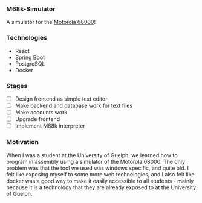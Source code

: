 ### M68k-Simulator

A simulator for the [Motorola 68000](https://en.wikipedia.org/wiki/Motorola_68000)!

### Technologies

- React
- Spring Boot
- PostgreSQL
- Docker


### Stages

- [ ] Design frontend as simple text editor
- [ ] Make backend and database work for text files
- [ ] Make accounts work
- [ ] Upgrade frontend
- [ ] Implement M68k interpreter

### Motivation

When I was a student at the University of Guelph, we learned how to program in assembly using a simulator of the Motorola 68000. The only problem was that the tool we used was windows specific, and quite old. I felt like exposing myself to some more web technologies, and I also felt like docker was a good way to make it easily accessible to all students - mainly because it is a technology that they are already exposed to at the University of Guelph. 